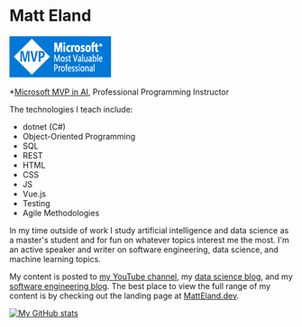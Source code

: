 # Matt Eland
[![Microsoft MVP Logo](MVP_Badge_Horizontal_Preferred_Blue3005_RGB.png)](https://mvp.microsoft.com/en-us/PublicProfile/5005207?fullName=Matt%20Eland)

*[Microsoft MVP in AI](https://mvp.microsoft.com/en-us/PublicProfile/5005207?fullName=Matt%20Eland), Professional Programming Instructor

The technologies I teach include:

- dotnet (C#)
- Object-Oriented Programming
- SQL
- REST
- HTML
- CSS
- JS
- Vue.js
- Testing
- Agile Methodologies

In my time outside of work I study artificial intelligence and data science as a master's student and for fun on whatever topics interest me the most. I'm an active speaker and writer on software engineering, data science, and machine learning topics.

My content is posted to [my YouTube channel](https://www.youtube.com/c/MattEland), my [data science blog](https://AccessibleAI.dev), and my [software engineering blog](https://NewDevsGuide.com). The best place to view the full range of my content is by checking out the landing page at [MattEland.dev](https://MattEland.dev).

[![My GitHub stats](https://github-readme-stats.vercel.app/api?username=IntegerMan&show_icons=true&theme=dark)](https://github.com/anuraghazra/github-readme-stats)
